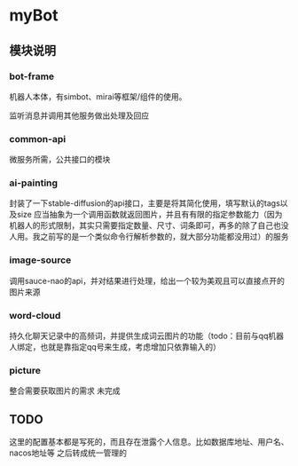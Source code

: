 # myBot

## 模块说明

### bot-frame
机器人本体，有simbot、mirai等框架/组件的使用。

监听消息并调用其他服务做出处理及回应

### common-api
微服务所需，公共接口的模块

### ai-painting
封装了一下stable-diffusion的api接口，主要是将其简化使用，填写默认的tags以及size
应当抽象为一个调用函数就返回图片，并且有有限的指定参数能力（因为机器人的形式限制，其实只需要指定数量、尺寸、词条即可，再多的除了自己也没人用。我之前写的是一个类似命令行解析参数的，就大部分功能都没用过）的服务

### image-source
调用sauce-nao的api，并对结果进行处理，给出一个较为美观且可以直接点开的图片来源

### word-cloud
持久化聊天记录中的高频词，并提供生成词云图片的功能（todo：目前与qq机器人绑定，也就是靠指定qq号来生成，考虑增加只依靠输入的）

### picture
整合需要获取图片的需求
未完成

## TODO
这里的配置基本都是写死的，而且存在泄露个人信息。比如数据库地址、用户名、nacos地址等
之后转成统一管理的
